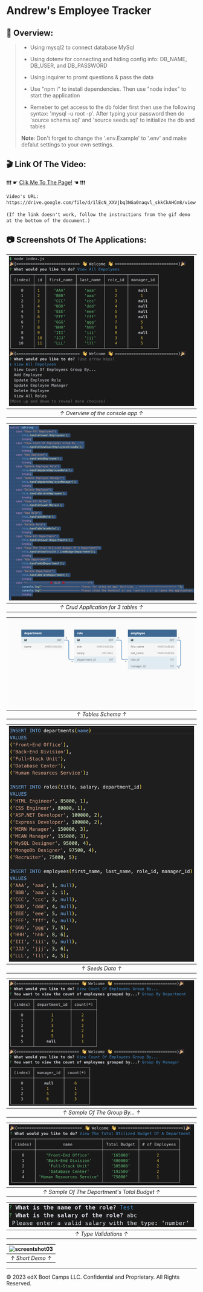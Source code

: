 # Andrew's Employee Tracker

## 🔎 Overview:
> * Using mysql2 to connect database MySql 
>
> * Using dotenv for connecting and hiding config info: DB_NAME, DB_USER, and DB_PASSWORD
>
> * Using inquirer to promt questions & pass the data
>
> * Use "npm i" to install dependencies. Then use "node index" to start the application
>
> * Remeber to get access to the db folder first then use the following syntax: 'mysql -u root -p'. After typing your password then do 'source schema.sql' and 'source seeds.sql' to initialize the db and tables
>
> **Note**: Don't forget to change the '.env.Example' to '.env' and make defalut settings to your own settings.
>


## 🎬 Link Of The Video:
❗❗❗ ☛ [Clik Me To The Page!](https://drive.google.com/file/d/1lEcN_XXVjbq3NGa0naqvl_skkCkAHCm8/view) ☚ ❗❗❗

```
Video's URL: 
https://drive.google.com/file/d/1lEcN_XXVjbq3NGa0naqvl_skkCkAHCm8/view

(If the link doesn't work, follow the instructions from the gif demo at the bottom of the document.)
```

## 📷 Screenshots Of The Applications:

|![screentshot01](./assets/01.png)|
|:--:| 
| *↑ Overview of the console app ↑* |

|![screentshot02](./assets/02.png)|
|:--:| 
| *↑ Crud Application for 3 tables ↑* |

|![screentshot03](./assets/12-sql-homework-demo-01.png)|
|:--:| 
| *↑ Tables Schema ↑* |

|![screentshot04](./assets/03.png)|
|:--:| 
| *↑ Seeds Data ↑* |

|![screentshot05](./assets/04.png)|
|:--:| 
| *↑ Sample Of The Group By... ↑* |

|![screentshot06](./assets/05.png)|
|:--:| 
| *↑ Sample Of The Department's Total Budget ↑* |

|![screentshot07](./assets/06.png)|
|:--:| 
| *↑ Type Validations ↑* |

|![screentshot03](./assets/Employee%20Tracker.gif)|
|:--:| 
| *↑ Short Demo ↑* |
- - -
© 2023 edX Boot Camps LLC. Confidential and Proprietary. All Rights Reserved.
